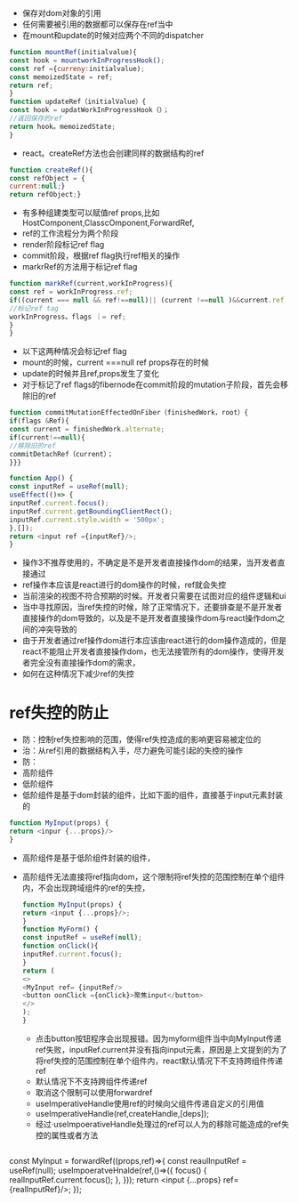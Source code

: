 - 保存对dom对象的引用
- 任何需要被引用的数据都可以保存在ref当中
- 在mount和update的时候对应两个不同的dispatcher

```js
function mountRef(initialvalue){
const hook = mountworkInProgressHook();
const ref ={curreny:initialvalue);
const memoizedState = ref;
return ref;
}
function updateRef（initialValue）{
const hook = updatWorkInProgressHook（）；
//返回保存的ref
return hook。memoizedState;
}
```
- react。createRef方法也会创建同样的数据结构的ref

```js
function createRef(){
const refObject = {
current:null;}
return refObject;}
```

- 有多种组建类型可以赋值ref props,比如HostComponent,ClasscOmponent,ForwardRef,
- ref的工作流程分为两个阶段
- render阶段标记ref flag
- commit阶段，根据ref flag执行ref相关的操作
- markrRef的方法用于标记ref flag

```js
function markRef(current,workInProgress){
const ref = workInProgress.ref;
if((current === null && ref!==null)|| (current !==null )&&current.ref !==ref)){
//标记ref tag
workInProgress。flags ｜= ref;
}
}
```


- 以下这两种情况会标记ref flag
- mount的时候，current ===null ref props存在的时候
- update的时候并且ref,props发生了变化
- 对于标记了ref flags的fibernode在commit阶段的mutation子阶段，首先会移除旧的ref


```js
function commitMutationEffectedOnFiber（finishedWork，root）{
if(flags &Ref){
const current = finishedWork.alternate;
if(current!==null){
//移除旧的ref
commitDetachRef（current）；
}}}
```

```js
function App() {
const inputRef = useRef(null);
useEffect(()=> {
inputRef.current.focus();
inputRef.current.getBoundingClientRect();
inputRef.current.style.width = '500px';
},[]);
return <input ref ={inputRef}/>;
}
```
- 操作3不推荐使用的，不确定是不是开发者直接操作dom的结果，当开发者直接通过
- ref操作本应该是react进行的dom操作的时候，ref就会失控
- 当前渲染的视图不符合预期的时候。开发者只需要在试图对应的组件逻辑和ui
- 当中寻找原因，当ref失控的时候，除了正常情况下，还要排查是不是开发者直接操作的dom导致的，以及是不是开发者直接操作dom与react操作dom之间的冲突导致的
- 由于开发者通过ref操作dom进行本应该由react进行的dom操作造成的，但是react不能阻止开发者直接操作dom，也无法接管所有的dom操作，使得开发者完全没有直接操作dom的需求，
- 如何在这种情况下减少ref的失控
# ref失控的防止
- 防：控制ref失控影响的范围，使得ref失控造成的影响更容易被定位的
- 治：从ref引用的数据结构入手，尽力避免可能引起的失控的操作
- 防：
- 高阶组件
- 低阶组件
- 低阶组件是基于dom封装的组件，比如下面的组件，直接基于input元素封装的

```js
function MyInput(props) {
return <inpur {...props}/>
}
```

- 高阶组件是基于低阶组件封装的组件，
- 高阶组件无法直接将ref指向dom，这个限制将ref失控的范围控制在单个组件内，不会出现跨域组件的ref的失控，

  ```js
  function MyInput(props) {
  return <input {...props}/>;
  }
  function MyForm() {
  const inputRef = useRef(null);
  function onClick(){
  inputRef.current.focus();
  }
  return (
  <>
  <MyInput ref= {inputRef/>
  <button oonClick ={onClick}>聚焦input</button>
  </>
  );
  }
  ```
  - 点击button按钮程序会出现报错。因为myform组件当中向MyInput传递ref失败，inputRef.current并没有指向input元素，原因是上文提到的为了将ref失控的范围控制在单个组件内，react默认情况下不支持跨组件传递ref
  - 默认情况下不支持跨组件传递ref
  - 取消这个限制可以使用forwardref
  - useImperativeHandle使用ref的时候向父组件传递自定义的引用值
  - useImperativeHandle(ref,createHandle,[deps]);
  - 经过·useImpoerativeHandle处理过的ref可以人为的移除可能造成的ref失控的属性或者方法

  ```js
const MyInput = forwardRef((props,ref)=>{
const reaulInputRef = useRef(null);
useImpoeratveHnalde(ref,()=>({
focus() {
realInputRef.current.focus();
},
}));
return <input {...props} ref={realInputRef}/>;
});
```




  ```
